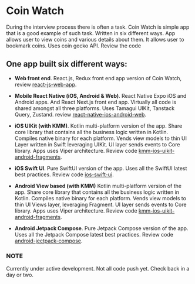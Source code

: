 # Coin Watch

During the interview process there is often a task. Coin Watch is simple app that
is a good example of such task. Written in six different ways. App allows user to
view coins and various details about them. It allows user to bookmark coins. Uses
coin gecko API. Review the code


## One app built six different ways:

- **Web front end**. React.js, Redux front end app version of Coin Watch, review 
    [react-js-web-app](./react-js-web-app). 


- **Mobile React Native (iOS, Android & Web)**. React Native Expo iOS and Android 
apps. And React Next.js front end app. Virtually all code is shared amongst all 
three platforms. Uses Tamagui UIKit, Tanstack Query, Zustand. review 
[react-native-ios-android-web](./react-native-ios-android-web).


- **iOS UIKit (with KMM)**. Kotlin multi-platform version of the app. Share core library that contains all the
business logic written in Kotlin. Compiles native binary for each platform. Vends
view models to thin UI Layer written in Swift leveraging UIKit. UI layer sends events
to Core library. Apps uses Viper architecture. Review
code [kmm-ios-uikit-android-fragments](./kmm-ios-uikit-android-fragments).


- **iOS Swift UI**. Pure SwiftUI version of the app. Uses all the SwiftUI latest best practices. Review
code [ios-swift-ui](./ios-swift-ui).


- **Android View based (with KMM)** Kotlin multi-platform version of the app. Share core library that contains all the
business logic written in Kotlin. Compiles native binary for each platform. Vends
view models to thin UI Views layer, leveraging Fragment. UI layer sends events to
Core library. Apps uses Viper architecture. Review
code [kmm-ios-uikit-android-fragments](./kmm-ios-uikit-android-fragments).


- **Android Jetpack Compose**. Pure Jetpack Compose version of the app. Uses all the Jetpack Compose latest best 
practices. Review code [android-jectpack-compose](./android-jectpack-compose).


### NOTE
Currently under active development. Not all code push yet. Check back in a day or
two.

